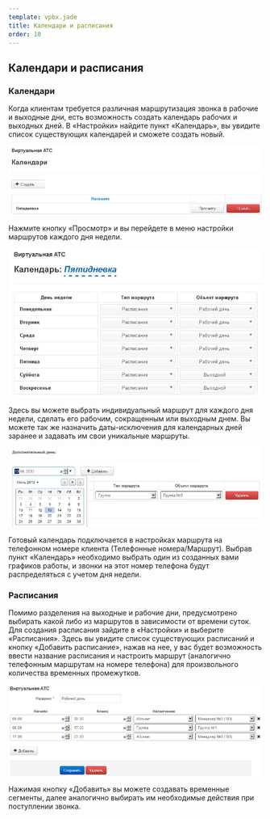 ```yaml
--- 
template: vpbx.jade
title: Календари и расписания
order: 10
---
```


## Календари и расписания

### Календари

Когда клиентам требуется различная маршрутизация звонка в рабочие и выходные дни, есть возможность создать календарь рабочих и выходных дней. В «Настройки» найдите пункт «Календарь», вы увидите список существующих календарей и сможете создать новый.

![](images/plan_1.jpg)

Нажмите кнопку «Просмотр» и вы перейдете в меню настройки маршрутов каждого дня недели.

![](images/plan_2.jpg)

Здесь вы можете выбрать индивидуальный маршрут для каждого дня недели, сделать его рабочим, сокращенным или выходным днем. Вы можете так же назначить даты-исключения для календарных дней заранее и задавать им свои уникальные маршруты.

![](images/plan_3.jpg)

Готовый календарь подключается в настройках маршрута на телефонном номере клиента (Телефонные номера/Маршрут). Выбрав пункт «Календарь» необходимо выбрать один из созданных вами графиков работы, и звонки на этот номер телефона будут распределяться с учетом дня недели.


### Расписания

Помимо разделения на выходные и рабочие дни, предусмотрено выбирать какой либо из маршрутов в зависимости от времени суток. Для создания расписания зайдите в «Настройки» и выберите «Расписания». Здесь вы увидите список существующих расписаний и кнопку «Добавить расписание», нажав на нее, у вас будет возможность ввести название расписания и настроить маршрут (аналогично телефонным маршрутам на номере телефона) для произвольного количества временных промежутков.

![](images/plan_4.jpg)

Нажимая кнопку «Добавить» вы можете создавать временные сегменты, далее аналогично выбирать им необходимые действия при поступлении звонка.